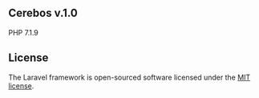 ## Cerebos v.1.0
PHP 7.1.9


## License

The Laravel framework is open-sourced software licensed under the [MIT license](http://opensource.org/licenses/MIT).
